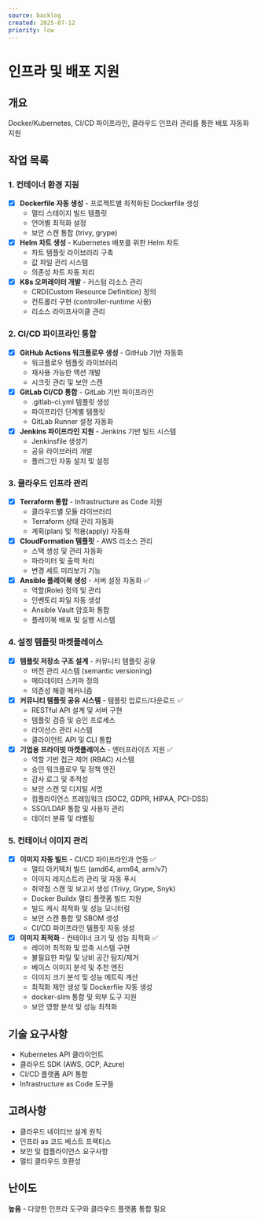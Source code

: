 ```yaml
---
source: backlog
created: 2025-07-12
priority: low
---
```


# 인프라 및 배포 지원

## 개요
Docker/Kubernetes, CI/CD 파이프라인, 클라우드 인프라 관리를 통한 배포 자동화 지원

## 작업 목록

### 1. 컨테이너 환경 지원
- [x] **Dockerfile 자동 생성** - 프로젝트별 최적화된 Dockerfile 생성
  - 멀티 스테이지 빌드 템플릿
  - 언어별 최적화 설정
  - 보안 스캔 통합 (trivy, grype)
- [x] **Helm 차트 생성** - Kubernetes 배포를 위한 Helm 차트
  - 차트 템플릿 라이브러리 구축
  - 값 파일 관리 시스템
  - 의존성 차트 자동 처리
- [x] **K8s 오퍼레이터 개발** - 커스텀 리소스 관리
  - CRD(Custom Resource Definition) 정의
  - 컨트롤러 구현 (controller-runtime 사용)
  - 리소스 라이프사이클 관리

### 2. CI/CD 파이프라인 통합
- [x] **GitHub Actions 워크플로우 생성** - GitHub 기반 자동화
  - 워크플로우 템플릿 라이브러리
  - 재사용 가능한 액션 개발
  - 시크릿 관리 및 보안 스캔
- [x] **GitLab CI/CD 통합** - GitLab 기반 파이프라인
  - .gitlab-ci.yml 템플릿 생성
  - 파이프라인 단계별 템플릿
  - GitLab Runner 설정 자동화
- [x] **Jenkins 파이프라인 지원** - Jenkins 기반 빌드 시스템
  - Jenkinsfile 생성기
  - 공유 라이브러리 개발
  - 플러그인 자동 설치 및 설정

### 3. 클라우드 인프라 관리
- [x] **Terraform 통합** - Infrastructure as Code 지원
  - 클라우드별 모듈 라이브러리
  - Terraform 상태 관리 자동화
  - 계획(plan) 및 적용(apply) 자동화
- [x] **CloudFormation 템플릿** - AWS 리소스 관리
  - 스택 생성 및 관리 자동화
  - 파라미터 및 출력 처리
  - 변경 세트 미리보기 기능
- [x] **Ansible 플레이북 생성** - 서버 설정 자동화 ✅
  - 역할(Role) 정의 및 관리
  - 인벤토리 파일 자동 생성
  - Ansible Vault 암호화 통합
  - 플레이북 배포 및 실행 시스템

### 4. 설정 템플릿 마켓플레이스
- [x] **템플릿 저장소 구조 설계** - 커뮤니티 템플릿 공유
  - 버전 관리 시스템 (semantic versioning)
  - 메타데이터 스키마 정의
  - 의존성 해결 메커니즘
- [x] **커뮤니티 템플릿 공유 시스템** - 템플릿 업로드/다운로드 ✅
  - RESTful API 설계 및 서버 구현
  - 템플릿 검증 및 승인 프로세스
  - 라이선스 관리 시스템
  - 클라이언트 API 및 CLI 통합
- [x] **기업용 프라이빗 마켓플레이스** - 엔터프라이즈 지원 ✅
  - 역할 기반 접근 제어 (RBAC) 시스템
  - 승인 워크플로우 및 정책 엔진
  - 감사 로그 및 추적성
  - 보안 스캔 및 디지털 서명
  - 컴플라이언스 프레임워크 (SOC2, GDPR, HIPAA, PCI-DSS)
  - SSO/LDAP 통합 및 사용자 관리
  - 데이터 분류 및 라벨링

### 5. 컨테이너 이미지 관리
- [x] **이미지 자동 빌드** - CI/CD 파이프라인과 연동 ✅
  - 멀티 아키텍처 빌드 (amd64, arm64, arm/v7)
  - 이미지 레지스트리 관리 및 자동 푸시
  - 취약점 스캔 및 보고서 생성 (Trivy, Grype, Snyk)
  - Docker Buildx 멀티 플랫폼 빌드 지원
  - 빌드 캐시 최적화 및 성능 모니터링
  - 보안 스캔 통합 및 SBOM 생성
  - CI/CD 파이프라인 템플릿 자동 생성
- [x] **이미지 최적화** - 컨테이너 크기 및 성능 최적화 ✅
  - 레이어 최적화 및 압축 시스템 구현
  - 불필요한 파일 및 낭비 공간 탐지/제거
  - 베이스 이미지 분석 및 추천 엔진
  - 이미지 크기 분석 및 성능 메트릭 계산
  - 최적화 제안 생성 및 Dockerfile 자동 생성
  - docker-slim 통합 및 외부 도구 지원
  - 보안 영향 분석 및 성능 최적화

## 기술 요구사항
- Kubernetes API 클라이언트
- 클라우드 SDK (AWS, GCP, Azure)
- CI/CD 플랫폼 API 통합
- Infrastructure as Code 도구들

## 고려사항
- 클라우드 네이티브 설계 원칙
- 인프라 as 코드 베스트 프랙티스
- 보안 및 컴플라이언스 요구사항
- 멀티 클라우드 호환성

## 난이도
**높음** - 다양한 인프라 도구와 클라우드 플랫폼 통합 필요
